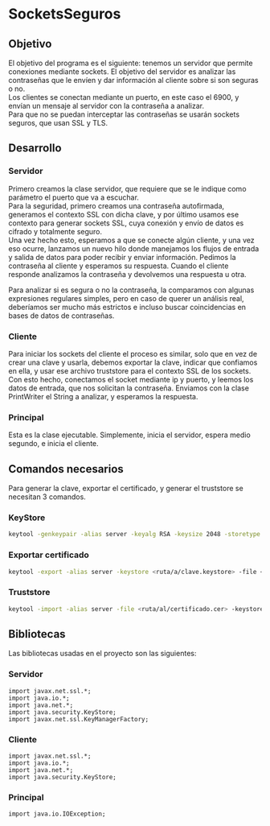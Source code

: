 # SocketsSeguros

## Objetivo

El objetivo del programa es el siguiente: tenemos un servidor que permite conexiones mediante sockets. 
El objetivo del servidor es analizar las contraseñas que le envíen y dar información al cliente sobre si son seguras o no.\
Los clientes se conectan mediante un puerto, en este caso el 6900, y envían un mensaje al servidor con la contraseña a analizar. \
Para que no se puedan interceptar las contraseñas se usarán sockets seguros, que usan SSL y TLS.

## Desarrollo

### Servidor
Primero creamos la clase servidor, que requiere que se le indique como parámetro el puerto que va a escuchar. \
Para la seguridad, primero creamos una contraseña autofirmada, generamos el contexto SSL con dicha clave, y por último usamos ese contexto para generar sockets SSL, cuya conexión y envío de datos es cifrado y totalmente seguro.\
Una vez hecho esto, esperamos a que se conecte algún cliente, y una vez eso ocurre, lanzamos un nuevo hilo donde manejamos los flujos de entrada y salida de datos para poder recibir y enviar información. Pedimos la contraseña al cliente y esperamos su respuesta. Cuando el cliente responde analizamos la contraseña y devolvemos una respuesta u otra. 

Para analizar si es segura o no la contraseña, la comparamos con algunas expresiones regulares simples, pero en caso de querer un análisis real, deberíamos ser mucho más estrictos e incluso buscar coincidencias en bases de datos de contraseñas. 

### Cliente
Para iniciar los sockets del cliente el proceso es similar, solo que en vez de crear una clave y usarla, debemos exportar la clave, indicar que confiamos en ella, y usar ese archivo truststore para el contexto SSL de los sockets. \
Con esto hecho, conectamos el socket mediante ip y puerto, y leemos los datos de entrada, que nos solicitan la contraseña. Enviamos con la clase PrintWriter el String a analizar, y esperamos la respuesta. 

### Principal
Esta es la clase ejecutable. Simplemente, inicia el servidor, espera medio segundo, e inicia el cliente.

## Comandos necesarios
Para generar la clave, exportar el certificado, y generar el truststore se necesitan 3 comandos.

### KeyStore
```bash
keytool -genkeypair -alias server -keyalg RSA -keysize 2048 -storetype JKS -keystore <ruta/a/clave.keystore> -validity 3650
```

### Exportar certificado
```bash
keytool -export -alias server -keystore <ruta/a/clave.keystore> -file <ruta/al/certificado.cer>
```

### Truststore
```bash
keytool -import -alias server -file <ruta/al/certificado.cer> -keystore <ruta/al/cliente.truststore>
```

## Bibliotecas
Las bibliotecas usadas en el proyecto son las siguientes:

### Servidor
```
import javax.net.ssl.*;
import java.io.*;
import java.net.*;
import java.security.KeyStore;
import javax.net.ssl.KeyManagerFactory;
```

### Cliente
```
import javax.net.ssl.*;
import java.io.*;
import java.net.*;
import java.security.KeyStore;
```

### Principal 
```
import java.io.IOException;
```